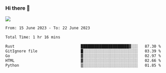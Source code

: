 ### Hi there 👋️

![](https://komarev.com/ghpvc/?username=Loner1024)

<!--START_SECTION:waka-->

```txt
From: 15 June 2023 - To: 22 June 2023

Total Time: 1 hr 16 mins

Rust                             █████████████████████▓░░░   87.30 %
GitIgnore file                   █░░░░░░░░░░░░░░░░░░░░░░░░   03.39 %
Go                               ▓░░░░░░░░░░░░░░░░░░░░░░░░   02.97 %
HTML                             ▓░░░░░░░░░░░░░░░░░░░░░░░░   02.66 %
Python                           ▒░░░░░░░░░░░░░░░░░░░░░░░░   01.85 %
```

<!--END_SECTION:waka-->



